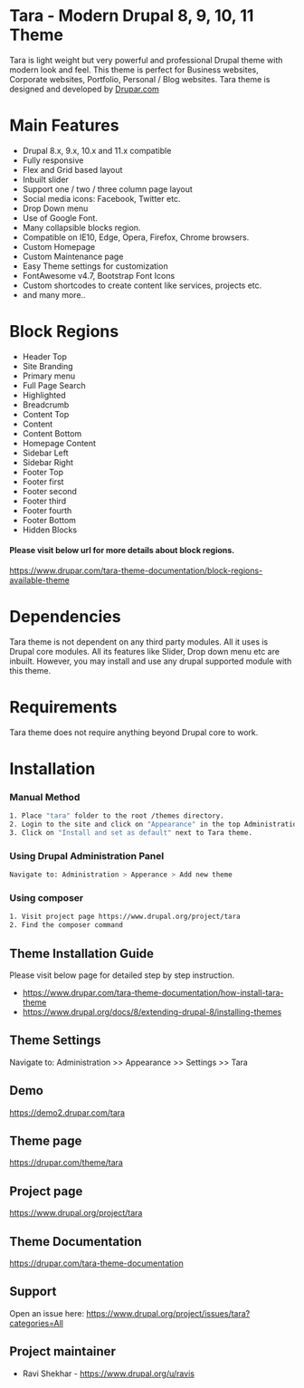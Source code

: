 # Tara - Modern Drupal 8, 9, 10, 11 Theme
Tara is light weight but very powerful and professional Drupal theme with modern look and feel. This theme is perfect for Business websites, Corporate websites, Portfolio, Personal / Blog websites. Tara theme is designed and developed by [Drupar.com](https://drupar.com/)


# Main Features
- Drupal 8.x, 9.x, 10.x and 11.x compatible
- Fully responsive
- Flex and Grid based layout
- Inbuilt slider
- Support one / two / three column page layout
- Social media icons: Facebook, Twitter etc.
- Drop Down menu
- Use of Google Font.
- Many collapsible blocks region.
- Compatible on IE10, Edge, Opera, Firefox, Chrome browsers.
- Custom Homepage
- Custom Maintenance page
- Easy Theme settings for customization
- FontAwesome v4.7,  Bootstrap Font Icons
- Custom shortcodes to create content like services, projects etc.
- and many more..


# Block Regions
- Header Top
- Site Branding
- Primary menu
- Full Page Search
- Highlighted
- Breadcrumb
- Content Top
- Content
- Content Bottom
- Homepage Content
- Sidebar Left
- Sidebar Right
- Footer Top
- Footer first
- Footer second
- Footer third
- Footer fourth
- Footer Bottom
- Hidden Blocks

#### Please visit below url for more details about block regions.
https://www.drupar.com/tara-theme-documentation/block-regions-available-theme


# Dependencies
Tara theme is not dependent on any third party modules. All it uses is Drupal core modules. All its features like Slider, Drop down menu etc are inbuilt. 
However, you may install and use any drupal supported module with this theme.


# Requirements
Tara theme does not require anything beyond Drupal core to work.

# Installation
### Manual Method
```bash
1. Place "tara" folder to the root /themes directory.
2. Login to the site and click on "Appearance" in the top Administration menu.
3. Click on "Install and set as default" next to Tara theme.
```
    
### Using Drupal Administration Panel
```bash
Navigate to: Administration > Apperance > Add new theme 
```

### Using composer
```bash
1. Visit project page https://www.drupal.org/project/tara
2. Find the composer command
```

## Theme Installation Guide
Please visit below page for detailed step by step instruction.
- https://www.drupar.com/tara-theme-documentation/how-install-tara-theme
- https://www.drupal.org/docs/8/extending-drupal-8/installing-themes


## Theme Settings
Navigate to: Administration >> Appearance >> Settings >> Tara


## Demo
https://demo2.drupar.com/tara


## Theme page
https://drupar.com/theme/tara


## Project page
https://www.drupal.org/project/tara


## Theme Documentation
https://drupar.com/tara-theme-documentation


## Support
Open an issue here:
https://www.drupal.org/project/issues/tara?categories=All

## Project maintainer
- Ravi Shekhar - https://www.drupal.org/u/ravis